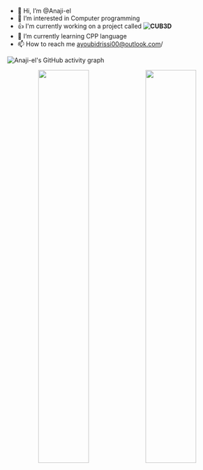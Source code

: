 - 👋 Hi, I’m @Anaji-el
- 👀 I’m interested in Computer programming
- :+1: I'm currently working on a project called **![CUB3D](https://github.com/Anaji-el/Cub3D)**
- 🌱 I’m currently learning CPP language
- 📫 How to reach me ayoubidrissi00@outlook.com/


<!---
Anaji-el/Anaji-el is a ✨ special ✨ repository because its `README.md` (this file) appears on your GitHub profile.
You can click the Preview link to take a look at your changes.
- 💞️ I’m looking to collaborate on ...
--->

![Anaji-el's GitHub activity graph](https://activity-graph.herokuapp.com/graph?username=anaji-el&theme=Midnight)


<p align="center">
  <img width="48%" src="https://github-readme-stats.vercel.app/api?username=anaji-el&show_icons=true&theme=radical" />
  <img width="48%" src="https://github-readme-streak-stats.herokuapp.com/?user=anaji-el&theme=radical" />
</p>

